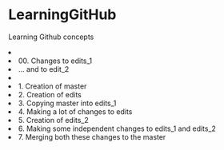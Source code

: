 # LearningGitHub
Learning Github concepts
<li/>
<li>00. Changes to edits_1 </li>
<li>... and to edit_2</li>
<li/>
<li>1. Creation of master </li>
<li>2. Creation of edits  </li>
<li>3. Copying master into edits_1  </li>
<li>4. Making a lot of changes to edits  </li>
<li>5. Creation of edits_2  </li>
<li>6. Making some independent changes to edits_1 and edits_2  </li> 
<li>7. Merging both these changes to the master  </li>

